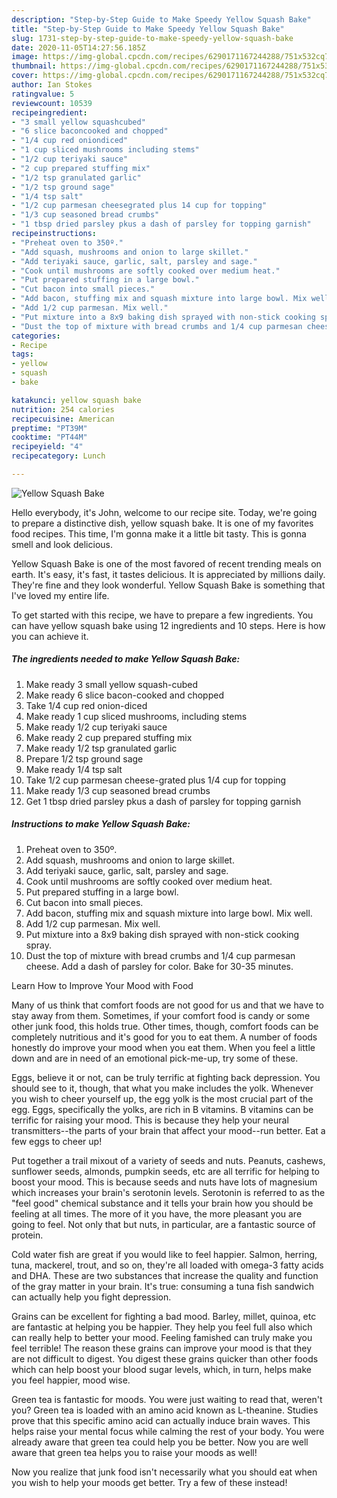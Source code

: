 ```yaml
---
description: "Step-by-Step Guide to Make Speedy Yellow Squash Bake"
title: "Step-by-Step Guide to Make Speedy Yellow Squash Bake"
slug: 1731-step-by-step-guide-to-make-speedy-yellow-squash-bake
date: 2020-11-05T14:27:56.185Z
image: https://img-global.cpcdn.com/recipes/6290171167244288/751x532cq70/yellow-squash-bake-recipe-main-photo.jpg
thumbnail: https://img-global.cpcdn.com/recipes/6290171167244288/751x532cq70/yellow-squash-bake-recipe-main-photo.jpg
cover: https://img-global.cpcdn.com/recipes/6290171167244288/751x532cq70/yellow-squash-bake-recipe-main-photo.jpg
author: Ian Stokes
ratingvalue: 5
reviewcount: 10539
recipeingredient:
- "3 small yellow squashcubed"
- "6 slice baconcooked and chopped"
- "1/4 cup red oniondiced"
- "1 cup sliced mushrooms including stems"
- "1/2 cup teriyaki sauce"
- "2 cup prepared stuffing mix"
- "1/2 tsp granulated garlic"
- "1/2 tsp ground sage"
- "1/4 tsp salt"
- "1/2 cup parmesan cheesegrated plus 14 cup for topping"
- "1/3 cup seasoned bread crumbs"
- "1 tbsp dried parsley pkus a dash of parsley for topping garnish"
recipeinstructions:
- "Preheat oven to 350º."
- "Add squash, mushrooms and onion to large skillet."
- "Add teriyaki sauce, garlic, salt, parsley and sage."
- "Cook until mushrooms are softly cooked over medium heat."
- "Put prepared stuffing in a large bowl."
- "Cut bacon into small pieces."
- "Add bacon, stuffing mix and squash mixture into large bowl. Mix well."
- "Add 1/2 cup parmesan. Mix well."
- "Put mixture into a 8x9 baking dish sprayed with non-stick cooking spray."
- "Dust the top of mixture with bread crumbs and 1/4 cup parmesan cheese. Add a dash of parsley for color. Bake for 30-35 minutes."
categories:
- Recipe
tags:
- yellow
- squash
- bake

katakunci: yellow squash bake 
nutrition: 254 calories
recipecuisine: American
preptime: "PT39M"
cooktime: "PT44M"
recipeyield: "4"
recipecategory: Lunch

---
```



![Yellow Squash Bake](https://img-global.cpcdn.com/recipes/6290171167244288/751x532cq70/yellow-squash-bake-recipe-main-photo.jpg)

Hello everybody, it's John, welcome to our recipe site. Today, we're going to prepare a distinctive dish, yellow squash bake. It is one of my favorites food recipes. This time, I'm gonna make it a little bit tasty. This is gonna smell and look delicious.

Yellow Squash Bake is one of the most favored of recent trending meals on earth. It's easy, it's fast, it tastes delicious. It is appreciated by millions daily. They're fine and they look wonderful. Yellow Squash Bake is something that I've loved my entire life.




To get started with this recipe, we have to prepare a few ingredients. You can have yellow squash bake using 12 ingredients and 10 steps. Here is how you can achieve it.

<!--inarticleads1-->

##### The ingredients needed to make Yellow Squash Bake:

1. Make ready 3 small yellow squash-cubed
1. Make ready 6 slice bacon-cooked and chopped
1. Take 1/4 cup red onion-diced
1. Make ready 1 cup sliced mushrooms, including stems
1. Make ready 1/2 cup teriyaki sauce
1. Make ready 2 cup prepared stuffing mix
1. Make ready 1/2 tsp granulated garlic
1. Prepare 1/2 tsp ground sage
1. Make ready 1/4 tsp salt
1. Take 1/2 cup parmesan cheese-grated plus 1/4 cup for topping
1. Make ready 1/3 cup seasoned bread crumbs
1. Get 1 tbsp dried parsley pkus a dash of parsley for topping garnish




<!--inarticleads2-->

##### Instructions to make Yellow Squash Bake:

1. Preheat oven to 350º.
1. Add squash, mushrooms and onion to large skillet.
1. Add teriyaki sauce, garlic, salt, parsley and sage.
1. Cook until mushrooms are softly cooked over medium heat.
1. Put prepared stuffing in a large bowl.
1. Cut bacon into small pieces.
1. Add bacon, stuffing mix and squash mixture into large bowl. Mix well.
1. Add 1/2 cup parmesan. Mix well.
1. Put mixture into a 8x9 baking dish sprayed with non-stick cooking spray.
1. Dust the top of mixture with bread crumbs and 1/4 cup parmesan cheese. Add a dash of parsley for color. Bake for 30-35 minutes.




Learn How to Improve Your Mood with Food


Many of us think that comfort foods are not good for us and that we have to stay away from them. Sometimes, if your comfort food is candy or some other junk food, this holds true. Other times, though, comfort foods can be completely nutritious and it's good for you to eat them. A number of foods honestly do improve your mood when you eat them. When you feel a little down and are in need of an emotional pick-me-up, try some of these.

Eggs, believe it or not, can be truly terrific at fighting back depression. You should see to it, though, that what you make includes the yolk. Whenever you wish to cheer yourself up, the egg yolk is the most crucial part of the egg. Eggs, specifically the yolks, are rich in B vitamins. B vitamins can be terrific for raising your mood. This is because they help your neural transmitters--the parts of your brain that affect your mood--run better. Eat a few eggs to cheer up!

Put together a trail mixout of a variety of seeds and nuts. Peanuts, cashews, sunflower seeds, almonds, pumpkin seeds, etc are all terrific for helping to boost your mood. This is because seeds and nuts have lots of magnesium which increases your brain's serotonin levels. Serotonin is referred to as the "feel good" chemical substance and it tells your brain how you should be feeling at all times. The more of it you have, the more pleasant you are going to feel. Not only that but nuts, in particular, are a fantastic source of protein.

Cold water fish are great if you would like to feel happier. Salmon, herring, tuna, mackerel, trout, and so on, they're all loaded with omega-3 fatty acids and DHA. These are two substances that increase the quality and function of the gray matter in your brain. It's true: consuming a tuna fish sandwich can actually help you fight depression. 

Grains can be excellent for fighting a bad mood. Barley, millet, quinoa, etc are fantastic at helping you be happier. They help you feel full also which can really help to better your mood. Feeling famished can truly make you feel terrible! The reason these grains can improve your mood is that they are not difficult to digest. You digest these grains quicker than other foods which can help boost your blood sugar levels, which, in turn, helps make you feel happier, mood wise.

Green tea is fantastic for moods. You were just waiting to read that, weren't you? Green tea is loaded with an amino acid known as L-theanine. Studies prove that this specific amino acid can actually induce brain waves. This helps raise your mental focus while calming the rest of your body. You were already aware that green tea could help you be better. Now you are well aware that green tea helps you to raise your moods as well!

Now you realize that junk food isn't necessarily what you should eat when you wish to help your moods get better. Try a few of these instead!

